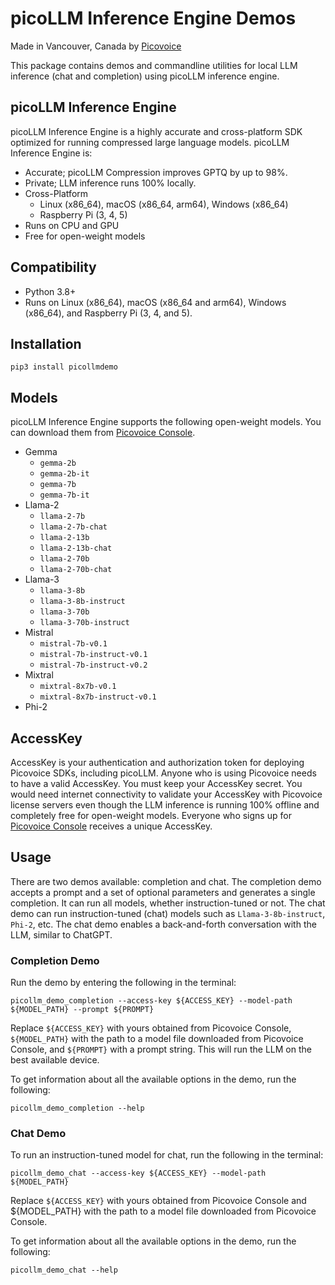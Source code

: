 # picoLLM Inference Engine Demos

Made in Vancouver, Canada by [Picovoice](https://picovoice.ai)

This package contains demos and commandline utilities for local LLM inference (chat and completion) using picoLLM
inference engine.

## picoLLM Inference Engine

picoLLM Inference Engine is a highly accurate and cross-platform SDK optimized for running compressed large language
models. picoLLM Inference Engine is:

- Accurate; picoLLM Compression improves GPTQ by up to 98%.
- Private; LLM inference runs 100% locally.
- Cross-Platform
  - Linux (x86_64), macOS (x86_64, arm64), Windows (x86_64)
  - Raspberry Pi (3, 4, 5)
- Runs on CPU and GPU
- Free for open-weight models

## Compatibility

- Python 3.8+
- Runs on Linux (x86_64), macOS (x86_64 and arm64), Windows (x86_64), and Raspberry Pi (3, 4, and 5).

## Installation

```console
pip3 install picollmdemo
```

## Models

picoLLM Inference Engine supports the following open-weight models. You can download them from
[Picovoice Console](https://console.picovoice.ai/). 

- Gemma
    - `gemma-2b`
    - `gemma-2b-it`
    - `gemma-7b`
    - `gemma-7b-it`
- Llama-2
    - `llama-2-7b`
    - `llama-2-7b-chat`
    - `llama-2-13b`
    - `llama-2-13b-chat`
    - `llama-2-70b`
    - `llama-2-70b-chat`
- Llama-3
    - `llama-3-8b`
    - `llama-3-8b-instruct`
    - `llama-3-70b`
    - `llama-3-70b-instruct`
- Mistral
    - `mistral-7b-v0.1`
    - `mistral-7b-instruct-v0.1`
    - `mistral-7b-instruct-v0.2`
- Mixtral
    - `mixtral-8x7b-v0.1`
    - `mixtral-8x7b-instruct-v0.1`
- Phi-2

## AccessKey

AccessKey is your authentication and authorization token for deploying Picovoice SDKs, including picoLLM. Anyone who is
using Picovoice needs to have a valid AccessKey. You must keep your AccessKey secret. You would need internet
connectivity to validate your AccessKey with Picovoice license servers even though the LLM inference is running 100%
offline and completely free for open-weight models. Everyone who signs up for
[Picovoice Console](https://console.picovoice.ai/) receives a unique AccessKey.

## Usage

There are two demos available: completion and chat. The completion demo accepts a prompt and a set of optional
parameters and generates a single completion. It can run all models, whether instruction-tuned or not. The chat demo can
run instruction-tuned (chat) models such as `Llama-3-8b-instruct`, `Phi-2`, etc. The chat demo enables a back-and-forth
conversation with the LLM, similar to ChatGPT.

### Completion Demo

Run the demo by entering the following in the terminal:

```console
picollm_demo_completion --access-key ${ACCESS_KEY} --model-path ${MODEL_PATH} --prompt ${PROMPT}
```

Replace `${ACCESS_KEY}` with yours obtained from Picovoice Console, `${MODEL_PATH}` with the path to a model file
downloaded from Picovoice Console, and `${PROMPT}` with a prompt string. This will run the LLM on the best available
device.

To get information about all the available options in the demo, run the following:

```console
picollm_demo_completion --help
```

### Chat Demo

To run an instruction-tuned model for chat, run the following in the terminal:

```console
picollm_demo_chat --access-key ${ACCESS_KEY} --model-path ${MODEL_PATH}
```

Replace `${ACCESS_KEY}` with yours obtained from Picovoice Console and ${MODEL_PATH} with the path to a model file
downloaded from Picovoice Console. 

To get information about all the available options in the demo, run the following:

```console
picollm_demo_chat --help
```